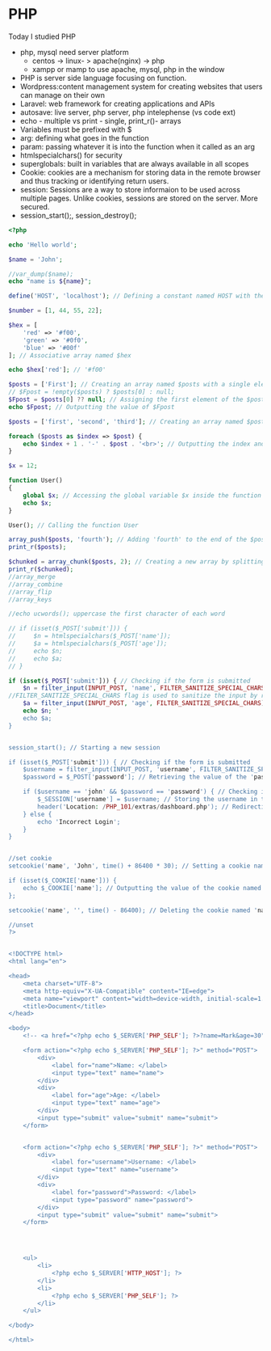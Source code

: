 # PHP
 
Today I studied PHP

- php, mysql need server platform
  - centos -> linux- > apache(nginx) -> php
  - xampp or mamp to use apache, mysql, php in the window
- PHP is server side language focusing on function. 
- Wordpress:content management system for creating websites that users can manage on their own
- Laravel: web framework for creating applications and APIs
- autosave: live server, php server,
php intelephense (vs code ext)
- echo - multiple vs print - single,
print_r()- arrays
- Variables must be prefixed with $
- arg: defining what goes in the function
- param: passing whatever it is into the function when it called as an arg
- htmlspecialchars() for security 
- superglobals: built in variables that are always available in all scopes 
- Cookie: cookies are a mechanism for storing data in the remote browser and thus tracking or identifying return users.
- session: Sessions are a way to store informaion to be used across multiple pages. Unlike cookies, sessions are stored on the server. More secured. 
- session_start();, session_destroy();



```php
<?php

echo 'Hello world'; 

$name = 'John'; 

//var_dump($name);
echo "name is ${name}";

define('HOST', 'localhost'); // Defining a constant named HOST with the value 'localhost'

$number = [1, 44, 55, 22]; 

$hex = [
    'red' => '#f00',
    'green' => '#0f0',
    'blue' => '#00f'
]; // Associative array named $hex

echo $hex['red']; // '#f00'

$posts = ['First']; // Creating an array named $posts with a single element 'First'
// $Fpost = !empty($posts) ? $posts[0] : null;
$Fpost = $posts[0] ?? null; // Assigning the first element of the $posts array to $Fpost, or null if it doesn't exist
echo $Fpost; // Outputting the value of $Fpost

$posts = ['first', 'second', 'third']; // Creating an array named $posts with three elements

foreach ($posts as $index => $post) {
    echo $index + 1 . '-' . $post . '<br>'; // Outputting the index and value of each element in the $posts array
}

$x = 12;

function User()
{
    global $x; // Accessing the global variable $x inside the function
    echo $x; 
}

User(); // Calling the function User

array_push($posts, 'fourth'); // Adding 'fourth' to the end of the $posts array
print_r($posts); 

$chunked = array_chunk($posts, 2); // Creating a new array by splitting $posts into chunks of size 2
print_r($chunked); 
//array_merge
//array_combine
//array_flip
//array_keys

//echo ucwords(); uppercase the first character of each word

// if (isset($_POST['submit'])) {
//     $n = htmlspecialchars($_POST['name']);
//     $a = htmlspecialchars($_POST['age']);
//     echo $n;
//     echo $a;
// }

if (isset($_POST['submit'])) { // Checking if the form is submitted
    $n = filter_input(INPUT_POST, 'name', FILTER_SANITIZE_SPECIAL_CHARS); // Filtering and sanitizing the value of the 'name' field
//FILTER_SANITIZE_SPECIAL_CHARS flag is used to sanitize the input by removing any special characters that could potentially be malicious
    $a = filter_input(INPUT_POST, 'age', FILTER_SANITIZE_SPECIAL_CHARS); 
    echo $n; '
    echo $a; 
}


session_start(); // Starting a new session

if (isset($_POST['submit'])) { // Checking if the form is submitted
    $username = filter_input(INPUT_POST, 'username', FILTER_SANITIZE_SPECIAL_CHARS); // Filtering and sanitizing the value of the 'username' field
    $password = $_POST['password']; // Retrieving the value of the 'password' field

    if ($username == 'john' && $password == 'password') { // Checking if the username and password match the expected values
        $_SESSION['username'] = $username; // Storing the username in the session variable
        header('Location: /PHP_101/extras/dashboard.php'); // Redirecting to the dashboard page
    } else {
        echo 'Incorrect Login'; 
    }
}


//set cookie
setcookie('name', 'John', time() + 86400 * 30); // Setting a cookie named 'name' with the value 'John' for 30 days

if (isset($_COOKIE['name'])) {
    echo $_COOKIE['name']; // Outputting the value of the cookie named 'name'
};

setcookie('name', '', time() - 86400); // Deleting the cookie named 'name'

//unset
?>


<!DOCTYPE html>
<html lang="en">

<head>
    <meta charset="UTF-8">
    <meta http-equiv="X-UA-Compatible" content="IE=edge">
    <meta name="viewport" content="width=device-width, initial-scale=1.0">
    <title>Document</title>
</head>

<body>
    <!-- <a href="<?php echo $_SERVER['PHP_SELF']; ?>?name=Mark&age=30">Click</a> -->

    <form action="<?php echo $_SERVER['PHP_SELF']; ?>" method="POST">
        <div>
            <label for="name">Name: </label>
            <input type="text" name="name">
        </div>
        <div>
            <label for="age">Age: </label>
            <input type="text" name="age">
        </div>
        <input type="submit" value="submit" name="submit">
    </form>


    <form action="<?php echo $_SERVER['PHP_SELF']; ?>" method="POST">
        <div>
            <label for="username">Username: </label>
            <input type="text" name="username">
        </div>
        <div>
            <label for="password">Password: </label>
            <input type="password" name="password">
        </div>
        <input type="submit" value="submit" name="submit">
    </form>




    <ul>
        <li>
            <?php echo $_SERVER['HTTP_HOST']; ?>
        </li>
        <li>
            <?php echo $_SERVER['PHP_SELF']; ?>
        </li>
    </ul>

</body>

</html>

```
